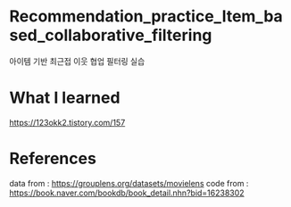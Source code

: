 # Recommendation_practice_Item_based_collaborative_filtering
아이템 기반 최근접 이웃 협업 필터링 실습

# What I learned
https://123okk2.tistory.com/157

# References
data from : https://grouplens.org/datasets/movielens
code from : https://book.naver.com/bookdb/book_detail.nhn?bid=16238302
